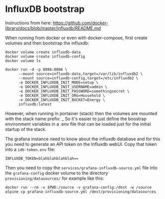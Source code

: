 InfluxDB bootstrap
==================

Instructions from here: https://github.com/docker-library/docs/blob/master/influxdb/README.md

When running from docker or even with docker-compose, first create volumes and then
bootstrap the influxdb:

```
docker volume create influxdb-data
docker volume create influxdb-config
docker volume ls

docker run -d -p 8086:8086 \
      --mount source=influxdb-data,target=/var/lib/influxdb2 \
      --mount source=influxdb-config,target=/etc/influxdb2 \
      -e DOCKER_INFLUXDB_INIT_MODE=setup \
      -e DOCKER_INFLUXDB_INIT_USERNAME=admin \
      -e DOCKER_INFLUXDB_INIT_PASSWORD=somethingsecret \
      -e DOCKER_INFLUXDB_INIT_ORG=Household \
      -e DOCKER_INFLUXDB_INIT_BUCKET=Energy \
      influxdb:latest

```

However, when running in portainer (stack) then the volumes are mounted
with the stack name prefix: <stackname>_<volumename>
So it's easier to just define the boostrap environment variables in a .env
file that can be loaded just for the initial startup of the stack.

The grafana instance need to know about the influxdb database and for this you need to generate an API token on the Influxdb webUI. Copy that token into a `idb-token.env` file:

```env
INFLUXDB_TOKEN=blahblahblahblah==
```

Then you need to copy the `services/grafana-influxdb-source.yml` file into the `grafana-config` docker volume to the directory `provisioning/datasources/` for example like this:

```shell
docker run --rm -v $PWD:/source -v grafana-config:/dest -w /source alpine cp grafana-influxdb-source.yml /dest/provisioning/datasources
```



